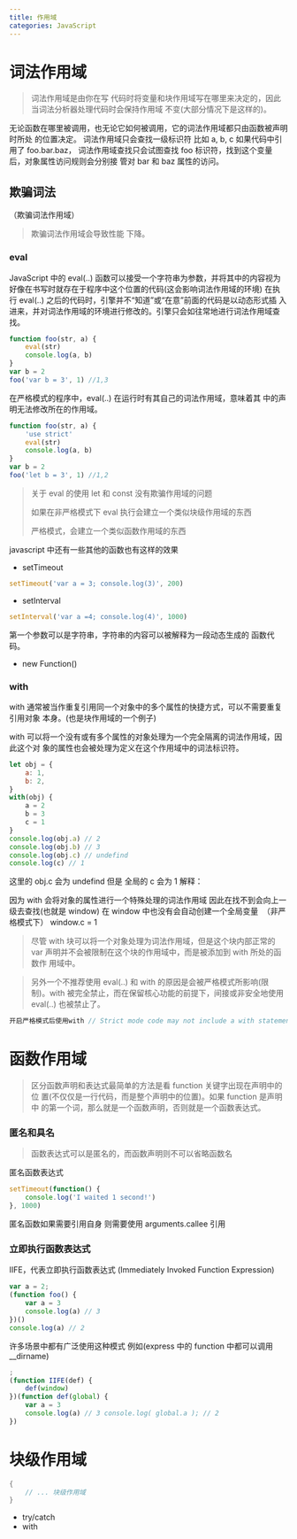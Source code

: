 ```yaml
---
title: 作用域
categories: JavaScript
---
```


# 词法作用域

> 词法作用域是由你在写 代码时将变量和块作用域写在哪里来决定的，因此当词法分析器处理代码时会保持作用域 不变(大部分情况下是这样的)。

无论函数在哪里被调用，也无论它如何被调用，它的词法作用域都只由函数被声明时所处 的位置决定。
词法作用域只会查找一级标识符 比如 a, b, c 如果代码中引用了 foo.bar.baz， 词法作用域查找只会试图查找 foo 标识符，找到这个变量后，对象属性访问规则会分别接 管对 bar 和 baz 属性的访问。

## 欺骗词法

（欺骗词法作用域）

> 欺骗词法作用域会导致性能 下降。

### eval

JavaScript 中的 eval(..) 函数可以接受一个字符串为参数，并将其中的内容视为好像在书写时就存在于程序中这个位置的代码(这会影响词法作用域的环境)
&#x20; 在执行 eval(..) 之后的代码时，引擎并不“知道”或“在意”前面的代码是以动态形式插 入进来，并对词法作用域的环境进行修改的。引擎只会如往常地进行词法作用域查找。

```javascript
function foo(str, a) {
    eval(str)
    console.log(a, b)
}
var b = 2
foo('var b = 3', 1) //1,3
```

在严格模式的程序中，eval(..) 在运行时有其自己的词法作用域，意味着其 中的声明无法修改所在的作用域。

```javascript
function foo(str, a) {
    'use strict'
    eval(str)
    console.log(a, b)
}
var b = 2
foo('let b = 3', 1) //1,2
```

> 关于 eval 的使用 let 和 const 没有欺骗作用域的问题
>
> 如果在非严格模式下 eval 执行会建立一个类似块级作用域的东西
>
> 严格模式，会建立一个类似函数作用域的东西

javascript 中还有一些其他的函数也有这样的效果

* setTimeout

```javascript
setTimeout('var a = 3; console.log(3)', 200)
```

* setInterval

```javascript
setInterval('var a =4; console.log(4)', 1000)
```

第一个参数可以是字符串，字符串的内容可以被解释为一段动态生成的 函数代码。

* new Function()

### with

with 通常被当作重复引用同一个对象中的多个属性的快捷方式，可以不需要重复引用对象 本身。(也是块作用域的一个例子)

with 可以将一个没有或有多个属性的对象处理为一个完全隔离的词法作用域，因此这个对 象的属性也会被处理为定义在这个作用域中的词法标识符。

```javascript
let obj = {
    a: 1,
    b: 2,
}
with(obj) {
    a = 2
    b = 3
    c = 1
}
console.log(obj.a) // 2
console.log(obj.b) // 3
console.log(obj.c) // undefind
console.log(c) // 1
```

这里的 obj.c 会为 undefind 但是 全局的 c 会为 1 解释：

因为 with 会将对象的属性进行一个特殊处理的词法作用域 因此在找不到会向上一级去查找(也就是 window) 在 window 中也没有会自动创建一个全局变量  （非严格模式下） window.c = 1

> 尽管 with 块可以将一个对象处理为词法作用域，但是这个块内部正常的 var 声明并不会被限制在这个块的作用域中，而是被添加到 with 所处的函数作 用域中。

> 另外一个不推荐使用 eval(..) 和 with 的原因是会被严格模式所影响(限 制)。with 被完全禁止，而在保留核心功能的前提下，间接或非安全地使用 eval(..) 也被禁止了。

```javascript
开启严格模式后使用with // Strict mode code may not include a with statement
```

# 函数作用域

> 区分函数声明和表达式最简单的方法是看 function 关键字出现在声明中的位 置(不仅仅是一行代码，而是整个声明中的位置)。如果 function 是声明中 的第一个词，那么就是一个函数声明，否则就是一个函数表达式。

### 匿名和具名

> 函数表达式可以是匿名的，而函数声明则不可以省略函数名

匿名函数表达式

```javascript
setTimeout(function() {
    console.log('I waited 1 second!')
}, 1000)
```

匿名函数如果需要引用自身 则需要使用 arguments.callee 引用

### 立即执行函数表达式

IIFE，代表立即执行函数表达式 (Immediately Invoked Function Expression)

```javascript
var a = 2;
(function foo() {
    var a = 3
    console.log(a) // 3
})()
console.log(a) // 2
```

许多场景中都有广泛使用这种模式 例如(express 中的 function 中都可以调用\_\_dirname)

```javascript
;
(function IIFE(def) {
    def(window)
})(function def(global) {
    var a = 3
    console.log(a) // 3 console.log( global.a ); // 2
})
```

# 块级作用域

```java
{
    // ... 块级作用域
}
```

* try/catch
* with
